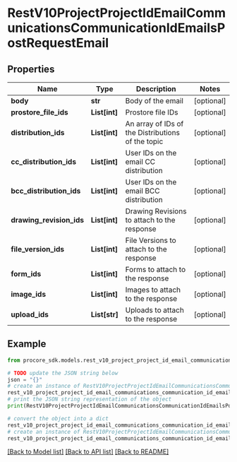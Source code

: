 # RestV10ProjectProjectIdEmailCommunicationsCommunicationIdEmailsPostRequestEmail


## Properties

Name | Type | Description | Notes
------------ | ------------- | ------------- | -------------
**body** | **str** | Body of the email | [optional] 
**prostore_file_ids** | **List[int]** | Prostore file IDs | [optional] 
**distribution_ids** | **List[int]** | An array of IDs of the Distributions of the topic | [optional] 
**cc_distribution_ids** | **List[int]** | User IDs on the email CC distribution | [optional] 
**bcc_distribution_ids** | **List[int]** | User IDs on the email BCC distribution | [optional] 
**drawing_revision_ids** | **List[int]** | Drawing Revisions to attach to the response | [optional] 
**file_version_ids** | **List[int]** | File Versions to attach to the response | [optional] 
**form_ids** | **List[int]** | Forms to attach to the response | [optional] 
**image_ids** | **List[int]** | Images to attach to the response | [optional] 
**upload_ids** | **List[str]** | Uploads to attach to the response | [optional] 

## Example

```python
from procore_sdk.models.rest_v10_project_project_id_email_communications_communication_id_emails_post_request_email import RestV10ProjectProjectIdEmailCommunicationsCommunicationIdEmailsPostRequestEmail

# TODO update the JSON string below
json = "{}"
# create an instance of RestV10ProjectProjectIdEmailCommunicationsCommunicationIdEmailsPostRequestEmail from a JSON string
rest_v10_project_project_id_email_communications_communication_id_emails_post_request_email_instance = RestV10ProjectProjectIdEmailCommunicationsCommunicationIdEmailsPostRequestEmail.from_json(json)
# print the JSON string representation of the object
print(RestV10ProjectProjectIdEmailCommunicationsCommunicationIdEmailsPostRequestEmail.to_json())

# convert the object into a dict
rest_v10_project_project_id_email_communications_communication_id_emails_post_request_email_dict = rest_v10_project_project_id_email_communications_communication_id_emails_post_request_email_instance.to_dict()
# create an instance of RestV10ProjectProjectIdEmailCommunicationsCommunicationIdEmailsPostRequestEmail from a dict
rest_v10_project_project_id_email_communications_communication_id_emails_post_request_email_from_dict = RestV10ProjectProjectIdEmailCommunicationsCommunicationIdEmailsPostRequestEmail.from_dict(rest_v10_project_project_id_email_communications_communication_id_emails_post_request_email_dict)
```
[[Back to Model list]](../README.md#documentation-for-models) [[Back to API list]](../README.md#documentation-for-api-endpoints) [[Back to README]](../README.md)


